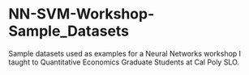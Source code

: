 # NN-SVM-Workshop-Sample_Datasets
Sample datasets used as examples for a Neural Networks workshop I taught to Quantitative Economics Graduate Students at Cal Poly SLO.
